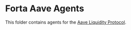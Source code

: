 # Forta Aave Agents 

This folder contains agents for the [Aave Liquidity Protocol](https://aave.com/).